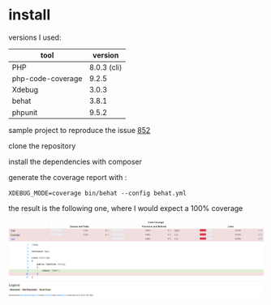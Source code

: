 # install

versions I used:

| tool              | version     |
| -------------     | ----------- |
| PHP               | 8.0.3 (cli) |
| php-code-coverage | 9.2.5       |
| Xdebug            | 3.0.3       |
| behat             | 3.8.1       |
| phpunit           | 9.5.2       |

sample project to reproduce the issue [852](https://github.com/sebastianbergmann/php-code-coverage/issues/852)

clone the repository

install the dependencies with composer

generate the coverage report with :
```
XDEBUG_MODE=coverage bin/behat --config behat.yml
```

the result is the following one, where I would expect a 100% coverage

![result.png](result.png)
